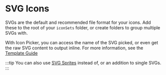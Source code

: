 # SVG Icons

SVGs are the default and recommended file format for your icons. Add these to the root of your `iconSets` folder, or create folders to group multiple SVGs with.

With Icon Picker, you can access the name of the SVG picked, or even get the raw SVG content to output inline. For more information, see the [Template Guide](docs:template-guide/rendering-icons)

:::tip
You can also use [SVG Sprites](docs:feature-tour/svg-icons) instead of, or an addition to single SVGs.
:::